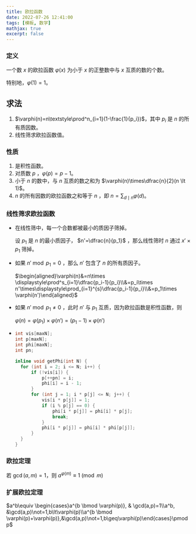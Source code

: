 ```yaml
---
title: 欧拉函数
date: 2022-07-26 12:41:00
tags: [模板, 数学]
mathjax: true
excerpt: false
---
```




### 定义

一个数 $x$ 的欧拉函数 $\varphi(x)$ 为小于 $x$ 的正整数中与 $x$ 互质的数的个数。

特别地，$\varphi(1)=1$。

## 求法

1. $\varphi(n)=n\textstyle\prod^n_{i=1}(1-\frac{1}{p_i})$，其中 $p_i$ 是 $n$ 的所有质因数。
2. 线性筛求欧拉函数值。

### 性质

1. 是积性函数。
2. 对质数 $p$ ，$\varphi(p)=p-1$。
3. 小于 $n$ 的数中，与 $n$ 互质的数之和为 $\varphi(n)\times\dfrac{n}{2}(n \lt 1)$。
4. $n$ 的所有因数的欧拉函数之和等于 $n$ ，即 $n=\textstyle\sum_{d\mid n}\varphi(d)$。

### 线性筛求欧拉函数

- 在线性筛中，每一个合数都被最小的质因子筛掉。

  设 $p_1$ 是 $n$ 的最小质因子， $n'=\dfrac{n}{p_1}$ ，那么线性筛时 $n$ 通过 $x'\times p_1$ 筛掉。

- 如果 $n' \bmod p_1=0$ ，那么 $n'$ 包含了 $n$ 的所有质因子。

  $\begin{aligned}\varphi(n)&=n\times \displaystyle\prod^s_{i=1}\dfrac{p_i-1}{p_i}\\&=p_i\times n'\times\displaystyle\prod_{i=1}^{s}\dfrac{p_i-1}{p_i}\\&=p_1\times \varphi(n')\end{aligned}$



- 如果 $n' \bmod p_1 \not=0$ ，此时 $n'$ 与 $p_1$ 互质，因为欧拉函数是积性函数，则

  $\varphi(n)=\varphi(p_1)\times\varphi(n')=(p_1-1)\times\varphi(n')$

- ```cpp
  int vis[maxN];
  int p[maxN];
  int phi[maxN];
  int pn;
  
  inline void getPhi(int N) {
  	for (int i = 2; i <= N; i++) {
  		if (!vis[i]) {
  			p[++pn] = i;
  			phi[i] = i - 1;
  		}
  		for (int j = 1; i * p[j] <= N; j++) {
  			vis[i * p[j]] = 1;
  			if (i % p[j] == 0) {
  				phi[i * p[j]] = phi[i] * p[j];
  				break;
  			}
  			phi[i * p[j]] = phi[i] * phi[p[j]];
  		}
  	}
  }
  ```

### 欧拉定理

若 $\gcd(a,m)=1$，则 $a^{\varphi(m)}\equiv1 \pmod m$

### 扩展欧拉定理 

$a^b\equiv \begin{cases}a^{b \bmod \varphi(p)}, & \gcd(a,p)=1\\a^b, &\gcd(a,p)\not=1,b\lt\varphi(p)\\a^{b \bmod \varphi(p)+\varphi(p)},&\gcd(a,p)\not=1,b\geq\varphi(p)\end{cases}\pmod p$

